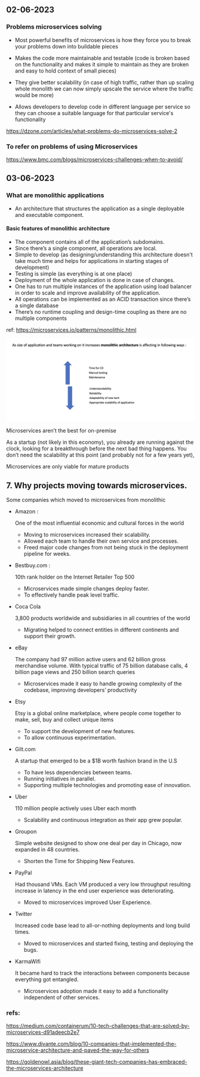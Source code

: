 ## 02-06-2023

### Problems microservices solving

- Most powerful benefits of microservices is how they force you to break your problems down into buildable pieces

- Makes the code more maintainable and testable (code is broken based on the functionality and makes it simple to maintain as they are broken and easy to hold context of small pieces)

- They give better scalability (in case of high traffic, rather than up scaling whole monolith we can now simply upscale the service where the traffic would be more)

- Allows developers to develop code in different language per service so they can choose a suitable language for that particular service's functionality

https://dzone.com/articles/what-problems-do-microservices-solve-2

### To refer on problems of using Microservices

https://www.bmc.com/blogs/microservices-challenges-when-to-avoid/

## 03-06-2023

### What are monolithic applications

- An architecture that structures the application as a single deployable and executable component.

#### Basic features of monolithic architecture

- The component contains all of the application’s subdomains.
- Since there’s a single component, all operations are local.
- Simple to develop (as designing/understanding this architecture doesn't take much time and helps for applications in starting stages of development)
- Testing is simple (as everything is at one place)
- Deployment of the whole application is done in case of changes.
- One has to run multiple instances of the application using load balancer in order to scale and improve availability of the application.
- All operations can be implemented as an ACID transaction since there’s a single database
- There’s no runtime coupling and design-time coupling as there are no multiple components

ref:
https://microservices.io/patterns/monolithic.html

![huge_monolith_impacts](../Images/Impacts_of_large_monolithic_appl.png)

Microservices aren’t the best for on-premise

As a startup (not likely in this economy), you already are running against the clock, looking for a breakthrough before the next bad thing happens. You don’t need the scalability at this point (and probably not for a few years yet),

Microservices are only viable for mature products

## 7. Why projects moving towards microservices.

Some companies which moved to microservices from monolithic

- Amazon :

  One of the most influential economic and cultural forces in the world

  - Moving to microservices increased their scalability.
  - Allowed each team to handle their own service and processes.
  - Freed major code changes from not being stuck in the deployment pipeline for weeks.

- Bestbuy.com :

  10th rank holder on the Internet Retailer Top 500

  - Microservices made simple changes deploy faster.
  - To effectively handle peak level traffic.

- Coca Cola

  3,800 products worldwide and subsidiaries in all countries of the world

  - Migrating helped to connect entities in different continents and support their growth.

- eBay

  The company had 97 million active users and 62 billion gross merchandise volume.
  With typical traffic of 75 billion database calls, 4 billion page views and 250 billion search queries

  - Microservices made it easy to handle growing complexity of the codebase, improving developers’ productivity

- Etsy

  Etsy is a global online marketplace, where people come together to make, sell, buy and collect unique items

  - To support the development of new features.
  - To allow continuous experimentation.

- Gilt.com

  A startup that emerged to be a $1B worth fashion brand in the U.S

  - To have less dependencies between teams.
  - Running initiatives in parallel.
  - Supporting multiple technologies and promoting ease of innovation.

- Uber

  110 million people actively uses Uber each month

  - Scalability and continuous integration as their app grew popular.

- Groupon

  Simple website designed to show one deal per day in Chicago, now expanded in 48 countries.

  - Shorten the Time for Shipping New Features.

- PayPal

  Had thousand VMs. Each VM produced a very low throughput resulting increase in latency in the end user experience was deteriorating.

  - Moved to microservices improved User Experience.

- Twitter

  Increased code base lead to all-or-nothing deployments and long build times.

  - Moved to microservices and started fixing, testing and deploying the bugs.

- KarmaWifi

  It became hard to track the interactions between components because everything got entangled.

  - Microservices adoption made it easy to add a functionality independent of other services.

### refs:

https://medium.com/containerum/10-tech-challenges-that-are-solved-by-microservices-d91adeecb2e7

https://www.divante.com/blog/10-companies-that-implemented-the-microservice-architecture-and-paved-the-way-for-others

https://goldenowl.asia/blog/these-giant-tech-companies-has-embraced-the-microservices-architecture
